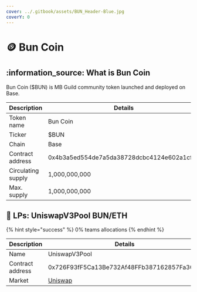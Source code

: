 ```yaml
---
cover: ../.gitbook/assets/BUN_Header-Blue.jpg
coverY: 0
---
```


# 🪙 Bun Coin

## :information\_source: What is Bun Coin

Bun Coin ($BUN) is MB Guild community token launched and deployed on Base.

| Description        | Details                                    |
| ------------------ | ------------------------------------------ |
| Token name         | Bun Coin                                   |
| Ticker             | $BUN                                       |
| Chain              | Base                                       |
| Contract address   | 0x4b3a5ed554de7a5da38728dcbc4124e602a1cf2b |
| Circulating supply | 1,000,000,000                              |
| Max. supply        | 1,000,000,000                              |

## 💱 LPs: UniswapV3Pool BUN/ETH

{% hint style="success" %}
0% teams allocations
{% endhint %}

| Description      | Details                                                                                           |
| ---------------- | ------------------------------------------------------------------------------------------------- |
| Name             | UniswapV3Pool                                                                                     |
| Contract address | 0x726F93fF5Ca13Be732Af48FFb387162857Fa3079                                                        |
| Market           | [Uniswap](https://app.uniswap.org/swap?outputCurrency=0x4b3a5ed554de7a5da38728dcbc4124e602a1cf2b) |

